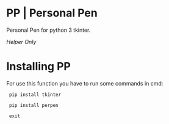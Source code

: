 # PP |  Personal Pen

Personal Pen for python 3 tkinter.
      
*Helper Only*

# Installing PP
For use this function you have to run some commands in cmd:


     pip install tkinter
  
     pip install perpen

     exit
